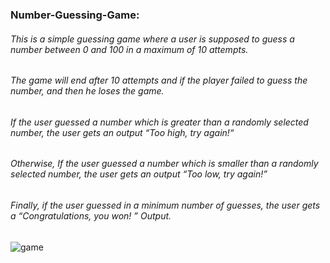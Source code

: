 ### Number-Guessing-Game:
###### This is a simple guessing game where a user is supposed to guess a number between 0 and 100 in a maximum of 10 attempts.
###### The game will end after 10 attempts and if the player failed to guess the number, and then he loses the game.
###### If the user guessed a number which is greater than a randomly selected number, the user gets an output “Too high, try again!“
###### Otherwise, If the user guessed a number which is smaller than a randomly selected number, the user gets an output “Too low, try again!”
###### Finally, if the user guessed in a minimum number of guesses, the user gets a “Congratulations, you won! ” Output.

![game](https://user-images.githubusercontent.com/63597726/201593591-6c02891f-ae75-47a2-9644-c5d5841f3398.jpg)

